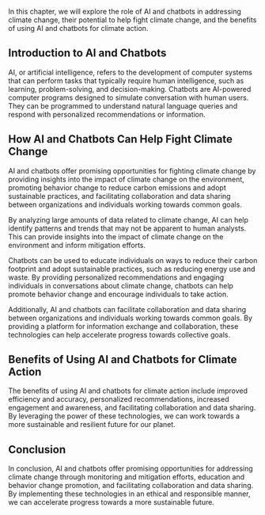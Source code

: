 
In this chapter, we will explore the role of AI and chatbots in addressing climate change, their potential to help fight climate change, and the benefits of using AI and chatbots for climate action.

Introduction to AI and Chatbots
-------------------------------

AI, or artificial intelligence, refers to the development of computer systems that can perform tasks that typically require human intelligence, such as learning, problem-solving, and decision-making. Chatbots are AI-powered computer programs designed to simulate conversation with human users. They can be programmed to understand natural language queries and respond with personalized recommendations or information.

How AI and Chatbots Can Help Fight Climate Change
-------------------------------------------------

AI and chatbots offer promising opportunities for fighting climate change by providing insights into the impact of climate change on the environment, promoting behavior change to reduce carbon emissions and adopt sustainable practices, and facilitating collaboration and data sharing between organizations and individuals working towards common goals.

By analyzing large amounts of data related to climate change, AI can help identify patterns and trends that may not be apparent to human analysts. This can provide insights into the impact of climate change on the environment and inform mitigation efforts.

Chatbots can be used to educate individuals on ways to reduce their carbon footprint and adopt sustainable practices, such as reducing energy use and waste. By providing personalized recommendations and engaging individuals in conversations about climate change, chatbots can help promote behavior change and encourage individuals to take action.

Additionally, AI and chatbots can facilitate collaboration and data sharing between organizations and individuals working towards common goals. By providing a platform for information exchange and collaboration, these technologies can help accelerate progress towards collective goals.

Benefits of Using AI and Chatbots for Climate Action
----------------------------------------------------

The benefits of using AI and chatbots for climate action include improved efficiency and accuracy, personalized recommendations, increased engagement and awareness, and facilitating collaboration and data sharing. By leveraging the power of these technologies, we can work towards a more sustainable and resilient future for our planet.

Conclusion
----------

In conclusion, AI and chatbots offer promising opportunities for addressing climate change through monitoring and mitigation efforts, education and behavior change promotion, and facilitating collaboration and data sharing. By implementing these technologies in an ethical and responsible manner, we can accelerate progress towards a more sustainable future.
